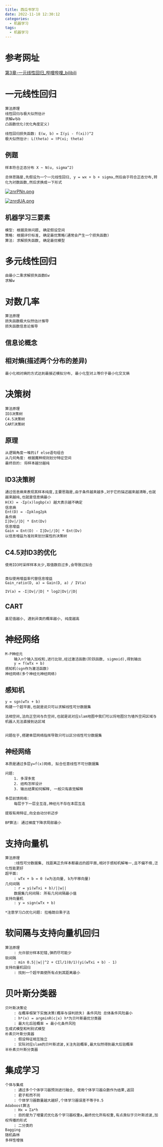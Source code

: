 ```yaml
---
title: 西瓜书学习
date: 2022-11-18 12:30:12
categories:
  - 机器学习
tags:
  - 机器学习
---
```


# 参考网址

[第3章-一元线性回归_哔哩哔哩_bilibili](https://www.bilibili.com/video/BV1Mh411e7VU?p=2&vd_source=745fd1b1f3e42bb544237f6d0bf78bb2)

# 一元线性回归

```
算法原理
线性回归与极大似然估计
求解w与b
凸函数优化(优化角度定义)
```

```
线性回归损失函数: E(w, b) = Σ(yi - f(xi))^2
极大似然估计: L(theta) = ⫪P(xi; theta) 
```

## 例题

```
样本符合正态分布 X ~ N(u, sigma^2)

总体思路是,先假设为一个一元线性回归, y = wx + b + sigma,然后由于符合正态分布,转化为对数函数,然后求换成一下形式
```

[![znrPNn.png](https://s1.ax1x.com/2022/11/18/znrPNn.png)](https://imgse.com/i/znrPNn)

[![znrdUA.png](https://s1.ax1x.com/2022/11/18/znrdUA.png)](https://imgse.com/i/znrdUA)

## 机器学习三要素

```
模型: 根据具体问题, 确定假设空间
策略: 根据评价标准, 确定最优策略(通常会产生一个损失函数)
算法: 求解损失函数, 确定最优模型
```

# 多元线性回归

```
由最小二乘求解损失函数Ew
求解w
```

# 对数几率

```
算法原理
损失函数极大似然估计推导
损失函数信息论推导
```

## 信息论概念

## 相对熵(描述两个分布的差异)

```
最小化相对熵的方式达到最接近模拟分布, 最小化型对上等价于最小化交叉熵
```

# 决策树

```
算法原理
ID3决策树
C4.5决策树
CART决策树
```

## 原理

```
从逻辑角度一堆的if else语句组合
从几何角度: 根据魔种规则划分特征空间
最终目的: 将样本越分越纯
```

## ID3决策树

```
通过信息熵来表现其样本纯度,主要思路是,由于条件越来越多,对于它的描述越来越清晰,也就越来越纯,也就是信息熵最小
H(X) = -Σp(x)logbp(x) 越大表示越不确定
信息熵
Ent(D) = -Σpklog2pk
条件熵
Σ|Dv|/|D| * Ent(Dv) 
信息增益
Gain = Ent(D) - Σ|Dv|/|D| * Ent(Dv) 
以信息增益为准则来划分属性的决策树
```

## C4.5对ID3的优化

```
使用ID3时采样样本太少,取值数目过多,会导致过拟合


类似使用增益率代替信息增益
Gain_ratio(D, a) = Gain(D, a) / IV(a)

IV(a) = -Σ|Dv|/|D| * log2|Dv|/|D|
```

## CART

```
基尼值越小, 遇到异类的概率越小, 纯度越高
```

# 神经网络

```
M-P神经元
	输入n个输入加权和,进行比较,经过激活函数(阶跃函数, sigmoid),得到输出
	y = f(wTx + b)
感知机(sgn作为激活函数)
神经网络(多个神经元神经网络)
```

## 感知机

```
y = sgn(wTx + b)
构建一个超平面,也就是说只可以求解线性可分数据集

法相空间,法向正空间与负空间,也就是说对应slam地图中我们可以将地图分为墙外空闲区域与机器人无法直接到达区域


问题在于,搭建单层网络指挥导致只可以区分线性可分数据集
```

## 神经网络

```
本质是通过多层y=f(x)网络, 拟合任意线性不可分数据集

问题:
	1. 多深多宽
	2. 结构怎样设计
	3. 输出结果如何解释, 一般只有直觉解释
	
多层前馈网络:
	每层于下一层全互连,神经元不存在本层互连
	
提取有用特征,向全自动分析迈步

BP算法: 通过梯度下降求局部最小
```

# 支持向量机

```
算法原理
	:线性可分数据集, 找距离正负样本都最远的超平面,相对于感知机解唯一,且不偏不倚,泛化性能更好
超平面:
	: wTx + b = 0 (w为法向量, b为平移向量)
几何间隔
	: r = yi(wTxi + b)/||w||
	数据集几何间隔: 所有几何间隔最小值
支持向量机
	: y = sign(wTx + b)
	
*注意学习凸优化问题: 拉格朗日乘子法
```

# 软间隔与支持向量机回归

```
算法原理
	: 允许部分样本犯错,弹药尽可能少
软间隔
	: min 0.5||w||^2 + CΣl/1(0/1)(yi(wTxi + b) - 1)
支持向量机回归
	: 找到一个超平面使所有点到其距离最小
```

# 贝叶斯分类器

```
贝叶斯决策论
	: 在概率框架下实施决策(概率与误判损失) 条件风险 总体条件风险最小
	: h*(x) = argminR(c|x) h*为贝叶斯最优分类器
	: 最大化后验概率 = 最小化条件风险
生成式模型和判别式模型
朴素贝叶斯分类器
	: 假设特征相互独立
	: 实际对应slam的贝叶斯滤波,关注先验概率,最大似然得到最大后验概率
半朴素贝叶斯分类器
```

# 集成学习

```
个体与集成
	: 通过多个个体学习器预测进行融合, 使用个体学习器众数作为结果,返回
	: 君子和而不同
	: 个体学习器数量越大越好,个体学习器误差不等于0.5
Adaboost算法
	: Hx = Σa*h
	: 目的是为了增量式优化各个学习器权重a,最终优化所有权重,有点类似于贝叶斯滤波,加权传播的形式
	: 二分类的
Bagging 
随机森林
多样性增强
```

